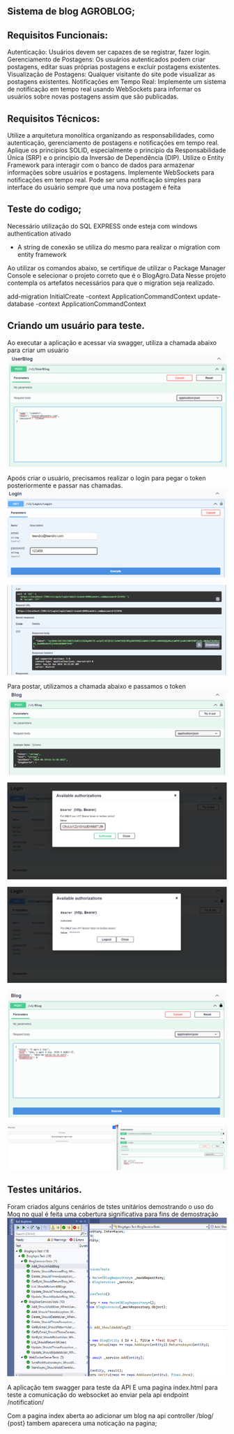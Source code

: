## Sistema de blog AGROBLOG;

## Requisitos Funcionais:

Autenticação: Usuários devem ser capazes de se registrar, fazer login.
Gerenciamento de Postagens: Os usuários autenticados podem criar postagens, editar suas
próprias postagens e excluir postagens existentes.
Visualização de Postagens: Qualquer visitante do site pode visualizar as postagens existentes.
Notificações em Tempo Real: Implemente um sistema de notificação em tempo real usando
WebSockets para informar os usuários sobre novas postagens assim que são publicadas.

## Requisitos Técnicos:

Utilize a arquitetura monolítica organizando as responsabilidades, como autenticação,
gerenciamento de postagens e notificações em tempo real.
Aplique os princípios SOLID, especialmente o princípio da Responsabilidade Única (SRP) e o
princípio da Inversão de Dependência (DIP).
Utilize o Entity Framework para interagir com o banco de dados para armazenar informações
sobre usuários e postagens.
Implemente WebSockets para notificações em tempo real. Pode ser uma notificação simples
para interface do usuário sempre que uma nova postagem é feita

## Teste do codigo;

Necessário utilização do SQL EXPRESS onde esteja com windows authentication ativado
-   A string de conexão se utiliza do mesmo para realizar o migration com entity framework

Ao utilizar os comandos abaixo, se certifique de utilizar o Package Manager Console e selecionar o projeto correto que é o BlogAgro.Data
Nesse projeto contempla os artefatos necessários para que o migration seja realizado.

add-migration InitialCreate -context ApplicationCommandContext
update-database -context ApplicationCommandContext

## Criando um usuário para teste.
Ao executar a aplicação e acessar via swagger, utiliza a chamada abaixo para criar um usuário
![alt text](image.png)

Apoós criar o usuário, precisamos realizar o login para pegar o token posteriormente e passar nas chamadas.
![alt text](image-1.png)

![alt text](image-2.png)

Para postar, utilizamos a chamada abaixo e passamos o token
![alt text](image-3.png)

![alt text](image-4.png)

![alt text](image-5.png)

![alt text](image-6.png)

![alt text](image-7.png)

## Testes unitários.
Foram criados alguns cenários de tstes unitários demostrando o uso do Moq no qual é feita
uma cobertura significativa para fins de demostração
![alt text](image-8.png)

A aplicação tem swagger para teste da API 
E uma pagina index.html para teste a comunicação do websocket 
ao enviar pela api  endpoint /notification/ 

Com a pagina index aberta ao adicionar um blog na api controller /blog/ {post}
tambem aparecera uma noticação na pagina;
